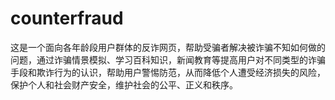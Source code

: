 # counterfraud
这是一个面向各年龄段用户群体的反诈网页，帮助受骗者解决被诈骗不知如何做的问题，通过诈骗情景模拟、学习百科知识，新闻教育等提高用户对不同类型的诈骗手段和欺诈行为的认识，帮助用户警惕防范，从而降低个人遭受经济损失的风险，保护个人和社会财产安全，维护社会的公平、正义和秩序。
